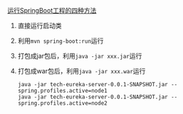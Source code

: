[运行SpringBoot工程的四种方法](https://www.jianshu.com/p/0a91ee4600fa)

1. 直接运行启动类

2. 利用`mvn spring-boot:run`运行

3. 打包成jar包后，利用`java -jar xxx.jar`运行

4. 打包成war包后，利用`java -jar xxx.war`运行

   ```shell
   java -jar tech-eureka-server-0.0.1-SNAPSHOT.jar --spring.profiles.active=node1
   java -jar tech-eureka-server-0.0.1-SNAPSHOT.jar --spring.profiles.active=node2
   ```

   